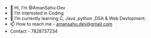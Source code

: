 - 👋 Hi, I’m @AmanSahu-Dev
- 👀 I’m interested in Coding
- 🌱 I’m currently learning C, Java ,python ,DSA & Web Devlopment.
- 📫 How to reach me - amansahu.dev@gmail.com
-  Contact - 7828737234
